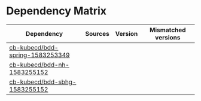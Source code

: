 # Dependency Matrix

Dependency | Sources | Version | Mismatched versions
---------- | ------- | ------- | -------------------
[cb-kubecd/bdd-spring-1583253349](https://github.com/cb-kubecd/bdd-spring-1583253349.git) |  | []() | 
[cb-kubecd/bdd-nh-1583255152](https://github.com/cb-kubecd/bdd-nh-1583255152.git) |  | []() | 
[cb-kubecd/bdd-sbhg-1583255152](https://github.com/cb-kubecd/bdd-sbhg-1583255152.git) |  | []() | 
